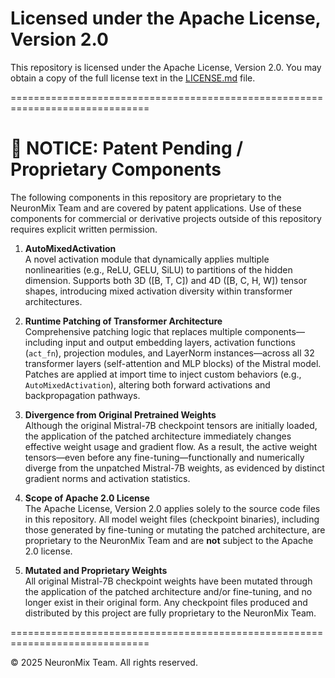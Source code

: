 Licensed under the Apache License, Version 2.0
===================================================

This repository is licensed under the Apache License, Version 2.0. You may obtain a copy of the full license text in the [LICENSE.md](https://github.com/ajaviaad/neuroweave/blob/main/LICENSE.md) file.

==============================================================================

📣 NOTICE: Patent Pending / Proprietary Components
==============================================================================

The following components in this repository are proprietary to the NeuronMix Team and are covered by patent applications. Use of these components for commercial or derivative projects outside of this repository requires explicit written permission.

1. **AutoMixedActivation**  
   A novel activation module that dynamically applies multiple nonlinearities (e.g., ReLU, GELU, SiLU) to partitions of the hidden dimension. Supports both 3D ([B, T, C]) and 4D ([B, C, H, W]) tensor shapes, introducing mixed activation diversity within transformer architectures.

2. **Runtime Patching of Transformer Architecture**  
   Comprehensive patching logic that replaces multiple components—including input and output embedding layers, activation functions (`act_fn`), projection modules, and LayerNorm instances—across all 32 transformer layers (self-attention and MLP blocks) of the Mistral model. Patches are applied at import time to inject custom behaviors (e.g., `AutoMixedActivation`), altering both forward activations and backpropagation pathways.

3. **Divergence from Original Pretrained Weights**  
   Although the original Mistral-7B checkpoint tensors are initially loaded, the application of the patched architecture immediately changes effective weight usage and gradient flow. As a result, the active weight tensors—even before any fine-tuning—functionally and numerically diverge from the unpatched Mistral-7B weights, as evidenced by distinct gradient norms and activation statistics.

4. **Scope of Apache 2.0 License**  
   The Apache License, Version 2.0 applies solely to the source code files in this repository. All model weight files (checkpoint binaries), including those generated by fine-tuning or mutating the patched architecture, are proprietary to the NeuronMix Team and are **not** subject to the Apache 2.0 license.

5. **Mutated and Proprietary Weights**  
   All original Mistral-7B checkpoint weights have been mutated through the application of the patched architecture and/or fine-tuning, and no longer exist in their original form. Any checkpoint files produced and distributed by this project are fully proprietary to the NeuronMix Team.

==============================================================================

© 2025 NeuronMix Team. All rights reserved.
